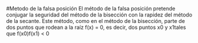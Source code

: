 #Metodo de la falsa posición
El método de la falsa posición pretende conjugar la seguridad del método de la bisección con la rapidez del método de la secante. Este método, como en el método de la bisección, parte de dos puntos que rodean a la raíz f(x) = 0, es decir, dos puntos x0 y x1tales que f(x0)f(x1) < 0
